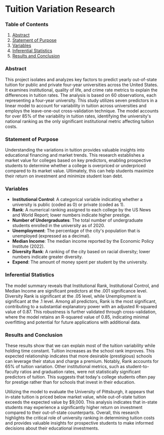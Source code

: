 # Tuition Variation Research

### Table of Contents
1. [Abstract](#abstract)
2. [Statement of Purpose](#statement-of-purpose)
3. [Variables](#variables)
4. [Inferential Statistics](#inferential-statistics)
5. [Results and Conclusion](#results-and-conclusion)

### Abstract
This project isolates and analyzes key factors to predict yearly out-of-state tuition for public and private four-year universities across the United States. It examines institutional, quality of life, and crime rate metrics to explain the differences in tuition rates. The analysis is based on 60 observations, each representing a four-year university. This study utilizes seven predictors in a linear model to account for variability in tuition across universities and employs the leave-one-out cross-validation technique. The model accounts for over 85% of the variability in tuition rates, identifying the university's national ranking as the only significant institutional metric affecting tuition costs.

### Statement of Purpose
Understanding the variations in tuition provides valuable insights into educational financing and market trends. This research establishes a market value for colleges based on key predictors, enabling prospective students to determine whether a college is overpriced or underpriced compared to its market value. Ultimately, this can help students maximize their return on investment and minimize student loan debt.

### Variables
- **Institutional Control**: A categorical variable indicating whether a university is public (coded as 0) or private (coded as 1).
- **Rank**: A numerical ranking assigned to each college by the US News and World Report; lower numbers indicate higher prestige.
- **Number of Undergraduates**: The total number of undergraduate students enrolled in the university as of 2020.
- **Unemployment**: The percentage of the city's population that is unemployed (expressed as a decimal).
- **Median Income**: The median income reported by the Economic Policy Institute (2022).
- **Diversity Rank**: A ranking of the city based on racial diversity; lower numbers indicate greater diversity.
- **Expend**: The amount of money spent per student by the university.

### Inferential Statistics
The model summary reveals that Institutional Rank, Institutional Control, and Median Income are significant predictors at the .001 significance level. Diversity Rank is significant at the .05 level, while Unemployment is significant at the .1 level. Among all predictors, Rank is the most significant, contributing to a substantial explanatory power with an adjusted R-squared value of 0.87. This robustness is further validated through cross-validation, where the model retains an R-squared value of 0.85, indicating minimal overfitting and potential for future applications with additional data.

### Results and Conclusion
These results show that we can explain most of the tuition variability while holding time constant. Tuition increases as the school rank improves. This expected relationship indicates that more desirable (prestigious) schools can leverage their status and charge a premium. Notably, Rank accounts for 65% of tuition variation. Other institutional metrics, such as student-to-faculty ratios and graduation rates, were not statistically significant predictors of tuition. This suggests that today's college students often pay for prestige rather than for schools that invest in their education.

Utilizing the model to evaluate the University of Pittsburgh, it appears that in-state tuition is priced below market value, while out-of-state tuition exceeds the expected value by $9,000. This analysis indicates that in-state students may experience a significantly higher return on investment compared to their out-of-state counterparts. Overall, this research highlights the critical role of university ranking in determining tuition costs and provides valuable insights for prospective students to make informed decisions about their educational investments.
